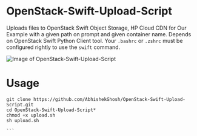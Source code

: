 # OpenStack-Swift-Upload-Script
Uploads files to OpenStack Swift Object Storage, HP Cloud CDN for Our Example with a given path on prompt and given container name. Depends on OpenStack Swift Python Client tool. Your `.bashrc` or `.zshrc` must be configured rightly to use the `swift` command.

![Image of OpenStack-Swift-Upload-Script](https://thecustomizewindows.com/wp-content/uploads/2015/01/Python-Script-to-Upload-Files-to-OpenStack-Swift-HP-Cloud-CDN.png)


# Usage

````
git clone https://github.com/AbhishekGhosh/OpenStack-Swift-Upload-Script.git
cd OpenStack-Swift-Upload-Script*
chmod +x upload.sh
sh upload.sh

```



